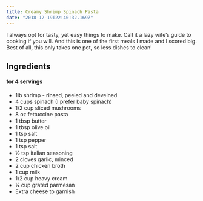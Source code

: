 ```yaml
---
title: Creamy Shrimp Spinach Pasta
date: "2018-12-19T22:40:32.169Z"
---
```


I always opt for tasty, yet easy things to make. Call it a lazy wife’s guide to cooking if you will. And this is one of the first meals I made and I scored big. Best of all, this only takes one pot, so less dishes to clean!

## Ingredients

#### for 4 servings

* 1lb shrimp - rinsed, peeled and deveined
* 4 cups spinach (I prefer baby spinach)
* 1/2 cup sliced mushrooms
* 8 oz fettuccine pasta
* 1 tbsp butter
* 1 tbsp olive oil
* 1 tsp salt
* 1 tsp pepper
* 1 tsp salt
* 1⁄2 tsp italian seasoning
* 2 cloves garlic, minced
* 2 cup chicken broth
* 1 cup milk
* 1/2 cup heavy cream
* 1⁄4 cup grated parmesan
* Extra cheese to garnish
